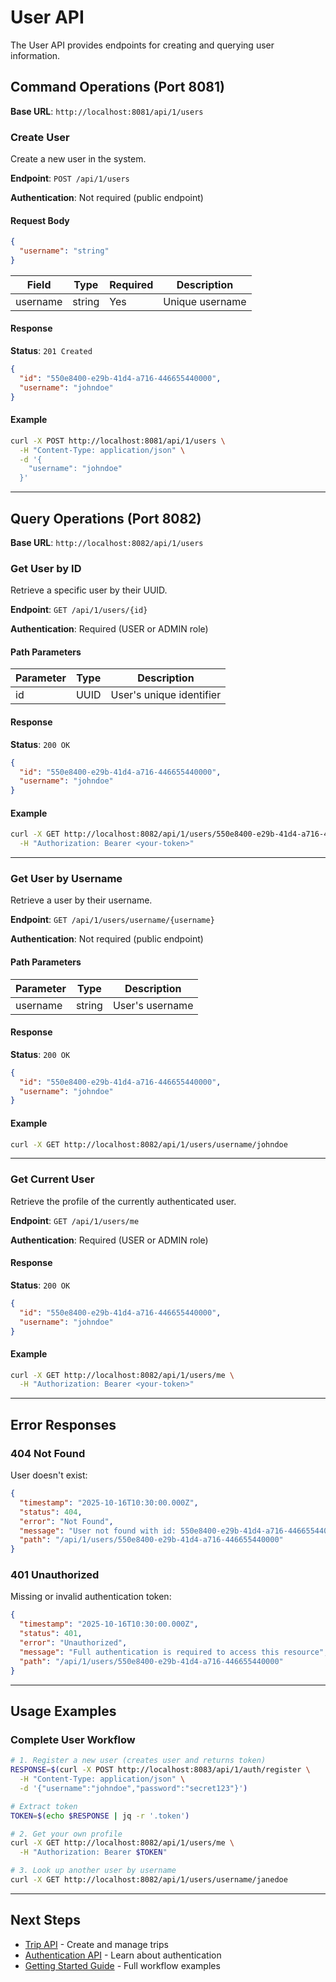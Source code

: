# User API

The User API provides endpoints for creating and querying user information.

## Command Operations (Port 8081)

**Base URL**: `http://localhost:8081/api/1/users`

### Create User

Create a new user in the system.

**Endpoint**: `POST /api/1/users`

**Authentication**: Not required (public endpoint)

#### Request Body

```json
{
  "username": "string"
}
```

| Field | Type | Required | Description |
|-------|------|----------|-------------|
| username | string | Yes | Unique username |

#### Response

**Status**: `201 Created`

```json
{
  "id": "550e8400-e29b-41d4-a716-446655440000",
  "username": "johndoe"
}
```

#### Example

```bash
curl -X POST http://localhost:8081/api/1/users \
  -H "Content-Type: application/json" \
  -d '{
    "username": "johndoe"
  }'
```

---

## Query Operations (Port 8082)

**Base URL**: `http://localhost:8082/api/1/users`

### Get User by ID

Retrieve a specific user by their UUID.

**Endpoint**: `GET /api/1/users/{id}`

**Authentication**: Required (USER or ADMIN role)

#### Path Parameters

| Parameter | Type | Description |
|-----------|------|-------------|
| id | UUID | User's unique identifier |

#### Response

**Status**: `200 OK`

```json
{
  "id": "550e8400-e29b-41d4-a716-446655440000",
  "username": "johndoe"
}
```

#### Example

```bash
curl -X GET http://localhost:8082/api/1/users/550e8400-e29b-41d4-a716-446655440000 \
  -H "Authorization: Bearer <your-token>"
```

---

### Get User by Username

Retrieve a user by their username.

**Endpoint**: `GET /api/1/users/username/{username}`

**Authentication**: Not required (public endpoint)

#### Path Parameters

| Parameter | Type | Description |
|-----------|------|-------------|
| username | string | User's username |

#### Response

**Status**: `200 OK`

```json
{
  "id": "550e8400-e29b-41d4-a716-446655440000",
  "username": "johndoe"
}
```

#### Example

```bash
curl -X GET http://localhost:8082/api/1/users/username/johndoe
```

---

### Get Current User

Retrieve the profile of the currently authenticated user.

**Endpoint**: `GET /api/1/users/me`

**Authentication**: Required (USER or ADMIN role)

#### Response

**Status**: `200 OK`

```json
{
  "id": "550e8400-e29b-41d4-a716-446655440000",
  "username": "johndoe"
}
```

#### Example

```bash
curl -X GET http://localhost:8082/api/1/users/me \
  -H "Authorization: Bearer <your-token>"
```

---

## Error Responses

### 404 Not Found

User doesn't exist:
```json
{
  "timestamp": "2025-10-16T10:30:00.000Z",
  "status": 404,
  "error": "Not Found",
  "message": "User not found with id: 550e8400-e29b-41d4-a716-446655440000",
  "path": "/api/1/users/550e8400-e29b-41d4-a716-446655440000"
}
```

### 401 Unauthorized

Missing or invalid authentication token:
```json
{
  "timestamp": "2025-10-16T10:30:00.000Z",
  "status": 401,
  "error": "Unauthorized",
  "message": "Full authentication is required to access this resource",
  "path": "/api/1/users/550e8400-e29b-41d4-a716-446655440000"
}
```

---

## Usage Examples

### Complete User Workflow

```bash
# 1. Register a new user (creates user and returns token)
RESPONSE=$(curl -X POST http://localhost:8083/api/1/auth/register \
  -H "Content-Type: application/json" \
  -d '{"username":"johndoe","password":"secret123"}')

# Extract token
TOKEN=$(echo $RESPONSE | jq -r '.token')

# 2. Get your own profile
curl -X GET http://localhost:8082/api/1/users/me \
  -H "Authorization: Bearer $TOKEN"

# 3. Look up another user by username
curl -X GET http://localhost:8082/api/1/users/username/janedoe
```

---

## Next Steps

- [Trip API](Trip-API) - Create and manage trips
- [Authentication API](Authentication-API) - Learn about authentication
- [Getting Started Guide](Getting-Started-with-APIs) - Full workflow examples
